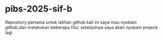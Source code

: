 # pibs-2025-sif-b
Repository pertama untuk latihan github 
kali ini saya mau nyobain github,dan melakukan beberapa fitur
selanjutnya saya akan nyobain projeck lagi
